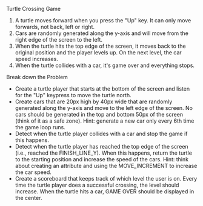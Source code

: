 Turtle Crossing Game

1. A turtle moves forward when you press the "Up" key. It can only move forwards, not back, left or right.
2. Cars are randomly generated along the y-axis and will move from the right edge of the screen to the left.
3. When the turtle hits the top edge of the screen, it moves back to the original position and the player levels up. On the next level, the car speed increases.
4. When the turtle collides with a car, it's game over and everything stops.

Break down the Problem

- Create a turtle player that starts at the bottom of the screen and listen for the "Up" keypress to move the turtle north. 
- Create cars that are 20px high by 40px wide that are randomly generated along the y-axis and move to the left edge of the screen. No cars should be generated in the top and bottom 50px of the screen (think of it as a safe zone). Hint: generate a new car only every 6th time the game loop runs.
- Detect when the turtle player collides with a car and stop the game if this happens.
- Detect when the turtle player has reached the top edge of the screen (i.e., reached the FINISH_LINE_Y). When this happens, return the turtle to the starting position and increase the speed of the cars. Hint: think about creating an attribute and using the MOVE_INCREMENT to increase the car speed.
- Create a scoreboard that keeps track of which level the user is on. Every time the turtle player does a successful crossing, the level should increase. When the turtle hits a car, GAME OVER should be displayed in the center. 